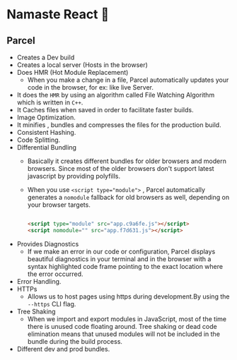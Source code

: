 
# Namaste React 🚀

## Parcel

- Creates a Dev build
- Creates a local server (Hosts in the browser)
- Does HMR (Hot Module Replacement)
  - When you make a change in a file, Parcel automatically updates your code in the browser, for ex: like live Server.
- It does the `HMR` by using an algorithm called
  File Watching Algorithm which is written in `C++`.
- It Caches files when saved in order to facilitate faster builds.
- Image Optimization.
- It minifies , bundles and compresses the files for the production build.
- Consistent Hashing.
- Code Splitting.
- Differential Bundling
  - Basically it creates different bundles for older browsers and modern browsers. Since most of the older browsers don't support latest javascript  by providing polyfills.
  - When you use  `<script type="module">` , Parcel automatically generates a `nomodule` fallback for old browsers as well, depending on your browser targets.

    ```html

    ​<script type="module" src="app.c9a6fe.js"></script>
    <script nomodule="" src="app.f7d631.js"></script>
    ```
- Provides Diagnostics
  - If we make an error in our code or configuration, Parcel displays beautiful diagnostics in your terminal and in the browser with a syntax highlighted code frame pointing to the exact location where the error occurred.
- Error Handling.
- HTTPs
  - Allows us to host pages using https during  development.By using the  `--https` CLI flag.
- Tree Shaking
  - When we import and export modules in JavaScript, most of the time there is unused code floating around. Tree shaking or dead code elimination means that unused modules will not be included in the bundle during the build process.
- Different  dev and prod bundles.